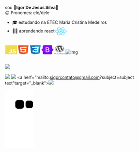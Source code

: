 sou <b> 💎Igor De Jesus Silva💎</b><br>
 :upside_down_face:  Pronomes: ele/dele<br>
- 🎓 estudando na ETEC Maria Cristina Medeiros<Br>
- 👨‍💻 aprendendo react<img align="center" alt="HTML" height="30" width="40" src="https://raw.githubusercontent.com/devicons/devicon/master/icons/react/react-original.svg">
<!--<div style="cursor:pointer;"><a herf="#">projetos</a></div>-->
 <div style="display: inline"><br>
  <img align="left" alt="Js" height="30" width="40" src="https://raw.githubusercontent.com/devicons/devicon/master/icons/javascript/javascript-plain.svg">
  <img align="left" alt="HTML" height="30" width="40" src="https://raw.githubusercontent.com/devicons/devicon/master/icons/html5/html5-original.svg">
  <img align="left" alt="CSS" height="30" width="40" src="https://raw.githubusercontent.com/devicons/devicon/master/icons/css3/css3-original.svg">
  <img align="left" alt="HTML" height="30" width="40" src="https://raw.githubusercontent.com/devicons/devicon/master/icons/bootstrap/bootstrap-original.svg">
  <img align="left" alt="HTML" height="30" width="40" src="https://raw.githubusercontent.com/devicons/devicon/master/icons/wordpress/wordpress-original.svg">   
</div> 
 
 ![img](https://github-readme-stats.vercel.app/api/top-langs/?username=igorrzinho&theme=blue-green)
 
<div style="display :inline;"> <br>
<a href="https://www.instagram.com/s_igo.r/" target="_blank"><img src="https://img.shields.io/badge/-Instagram-%23E4405F?style=for-the-badge&logo=instagram&logoColor=white" target="_blank"></a>
 
<a href="https://www.linkedin.com/in/igor-de-jesus-silva-066552215" target="_blank"><img src="https://img.shields.io/badge/-LinkedIn-%230077B5?style=for-the-badge&logo=linkedin&logoColor=white"></a>
<a herf="" target="_blank"><img src="https://img.shields.io/badge/Telegram-2CA5E0?style=for-the-badge&logo=telegram&logoColor=white"></a>
<a herf="mailto:sigorcontato@gmail.com?subject=subject text"target="_blank"><img src="https://img.shields.io/badge/Gmail-D14836?style=for-the-badge&logo=gmail&logoColor=white"></a>
 </div>
 
 ![Snake animation](https://github.com/rafaballerini/rafaballerini/blob/output/github-contribution-grid-snake.svg)
